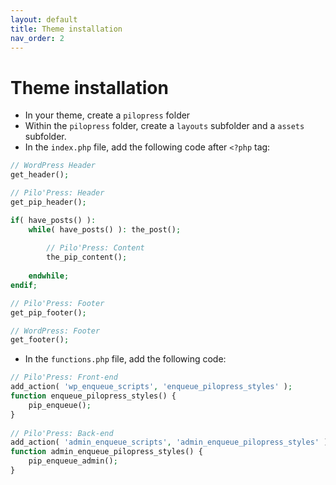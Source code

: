 ```yaml
---
layout: default
title: Theme installation
nav_order: 2
---
```


# Theme installation

- In your theme, create a `pilopress` folder
- Within the `pilopress` folder, create a `layouts` subfolder and a `assets` subfolder.
- In the `index.php` file, add the following code after `<?php` tag:  


```php
// WordPress Header
get_header(); 

// Pilo'Press: Header
get_pip_header();

if( have_posts() ):
    while( have_posts() ): the_post();
        
        // Pilo'Press: Content
        the_pip_content();
        
    endwhile;
endif;

// Pilo'Press: Footer
get_pip_footer();

// WordPress: Footer
get_footer();
```

- In the `functions.php` file, add the following code:


```php
// Pilo'Press: Front-end
add_action( 'wp_enqueue_scripts', 'enqueue_pilopress_styles' );
function enqueue_pilopress_styles() {
    pip_enqueue();
}
 
// Pilo'Press: Back-end
add_action( 'admin_enqueue_scripts', 'admin_enqueue_pilopress_styles' );
function admin_enqueue_pilopress_styles() {
    pip_enqueue_admin();
}
```
